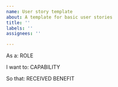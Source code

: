 ```yaml
---
name: User story template
about: A template for basic user stories
title: ''
labels: ''
assignees: ''

---
```


As a: ROLE

I want to: CAPABILITY

So that: RECEIVED BENEFIT
